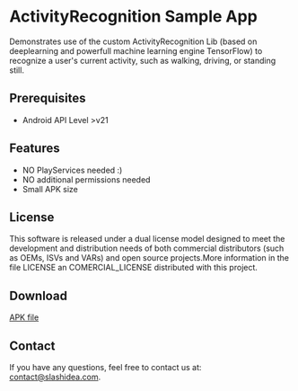 # ActivityRecognition Sample App

Demonstrates use of the custom ActivityRecognition Lib (based on deeplearning and powerfull machine learning engine TensorFlow) 
to recognize a user's current activity, such as walking, driving, or standing still. 

## Prerequisites 
- Android API Level >v21

##  Features
- NO PlayServices needed :)
- NO additional permissions needed
- Small APK size

## License

This software is released under a dual license model designed to meet the development and distribution 
needs of both commercial distributors (such as OEMs, ISVs and VARs) and open source projects.More information in
the file LICENSE an COMERCIAL_LICENSE distributed with this project.

## Download
 
[APK file](files/activityrecognition-sample-app-release.apk)

## Contact
If you have any questions, feel free to contact us at: contact@slashidea.com.